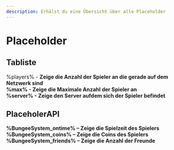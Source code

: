 ```yaml
---
description: Erhälst du eine Übersicht über alle Placeholder
---
```


# Placeholder

## Tabliste
  %players% - <b>Zeige die Anzahl der Spieler an die gerade auf dem Netzwerk sind<br> %max% - <b>Zeige die Maximale Anzahl der Spieler an<br> %server% - <b>Zeige den Server aufdem sich der Spieler befindet<br>

## PlaceholerAPI
  %BungeeSystem_ontime% – <b>Zeige die Spielzeit des Spielers<br> %BungeeSystem_coins% – <b>Zeige die Coins des Spielers<br> %BungeeSystem_friends% – <b>Zeige die Anzahl der Freunde<br>

